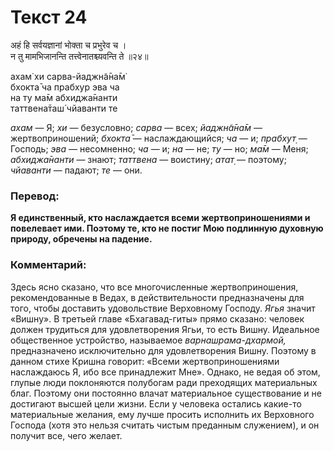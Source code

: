 # Текст 24

अहं हि सर्वयज्ञानां भोक्ता च प्रभुरेव च ।  
न तु मामभिजानन्ति तत्त्वेनातश्च्यवन्ति ते ॥२४॥

ахам̇ хи сарва-йаджн̃а̄на̄м̇  
бхокта̄ ча прабхур эва ча  
на ту ма̄м абхиджа̄нанти  
таттвена̄таш́ чйаванти те

_ахам_ — Я; _хи_ — безусловно; _сарва_ — всех; _йаджн̃а̄на̄м_ — жертвоприношений; _бхокта̄_ — наслаждающийся; _ча_ — и; _прабхут̣_ — Господь; _эва_ — несомненно; _ча_ — и; _на_ — не; _ту_ — но; _ма̄м_ — Меня; _абхиджа̄нанти_ — знают; _таттвена_ — воистину; _атат̣_ — поэтому; _чйаванти_ — падают; _те_ — они.

### Перевод:

**Я единственный, кто наслаждается всеми жертвоприношениями и повелевает ими. Поэтому те, кто не постиг Мою подлинную духовную природу, обречены на падение.**

### Комментарий:

Здесь ясно сказано, что все многочисленные жертвоприношения, рекомендованные в Ведах, в действительности предназначены для того, чтобы доставить удовольствие Верховному Господу. _Ягья_ значит «Вишну». В третьей главе «Бхагавад-гиты» прямо сказано: человек должен трудиться для удовлетворения Ягьи, то есть Вишну. Идеальное общественное устройство, называемое _варнашрама-дхармой,_ предназначено исключительно для удовлетворения Вишну. Поэтому в данном стихе Кришна говорит: «Всеми жертвоприношениями наслаждаюсь Я, ибо все принадлежит Мне». Однако, не ведая об этом, глупые люди поклоняются полубогам ради преходящих материальных благ. Поэтому они постоянно влачат материальное существование и не достигают высшей цели жизни. Если у человека остались какие-то материальные желания, ему лучше просить исполнить их Верховного Господа (хотя это нельзя считать чистым преданным служением), и он получит все, чего желает.